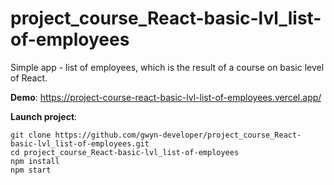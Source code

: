 # project_course_React-basic-lvl_list-of-employees

Simple app - list of employees, which is the result of a course on basic level of React.

**Demo**: https://project-course-react-basic-lvl-list-of-employees.vercel.app/

**Launch project**:
```
git clone https://github.com/gwyn-developer/project_course_React-basic-lvl_list-of-employees.git
cd project_course_React-basic-lvl_list-of-employees
npm install
npm start
```
